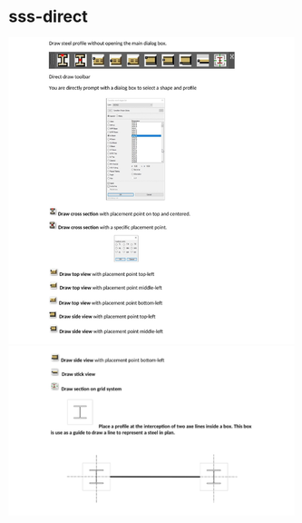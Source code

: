 # sss-direct  
<img src = "draw SteelShape plus Direct Draw-2.jpg" />  
<img src = "draw SteelShape plus Direct Draw-3.jpg" />  

